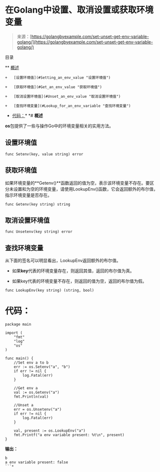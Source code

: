 <!--yml

类别：未分类

日期：2024-10-13 06:09:29

-->

# 在Golang中设置、取消设置或获取环境变量

> 来源：[https://golangbyexample.com/set-unset-get-env-variable-golang/](https://golangbyexample.com/set-unset-get-env-variable-golang/)

目录

**   [概述](#Overview "概述")

    +   [设置环境值](#Setting_an_env_value "设置环境值")

    +   [获取环境值](#Get_an_env_value "获取环境值")

    +   [取消设置环境值](#Unset_an_env_value "取消设置环境值")

    +   [查找环境变量](#Lookup_for_an_env_variable "查找环境变量")

+   [代码：](#Code "代码：")*  *# **概述**

**os**包提供了一些与操作Go中的环境变量相关的实用方法。

## 设置环境值

```
func Setenv(key, value string) error
```

## 获取环境值

如果环境变量的**Getenv()**函数返回的值为空，表示该环境变量不存在。要区分未设置和为空的环境变量，请使用LookupEnv()函数，它会返回额外的布尔值，指示环境变量是否存在。

```
func Getenv(key string) string
```

## 取消设置环境值

```
func Unsetenv(key string) error 
```

## 查找环境变量

从下面的签名可以明显看出，LookupEnv返回额外的布尔值。

+   如果**key**代表的环境变量存在，则返回其值，返回的布尔值为真。

+   如果key代表的环境变量不存在，则返回的值为空，返回的布尔值为假。

```
func LookupEnv(key string) (string, bool)
```

# **代码：**

```
package main

import (
    "fmt"
    "log"
    "os"
)

func main() {
    //Set env a to b
    err := os.Setenv("a", "b")
    if err != nil {
        log.Fatal(err)
    }

    //Get env a
    val := os.Getenv("a")
    fmt.Println(val)

    //Unset a
    err = os.Unsetenv("a")
    if err != nil {
        log.Fatal(err)
    }

    val, present := os.LookupEnv("a")
    fmt.Printf("a env variable present: %t\n", present)
}
```

**输出：**

```
b
a env variable present: false
```*
